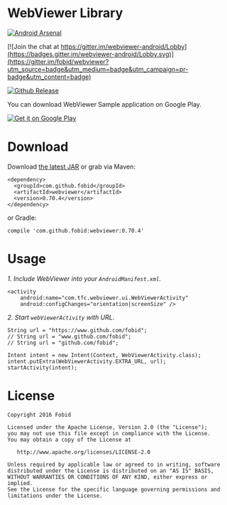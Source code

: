 # WebViewer Library
[![Android Arsenal](https://img.shields.io/badge/Android%20Arsenal-webviewer-green.svg?style=true)](https://android-arsenal.com/details/1/4626)

[![Join the chat at https://gitter.im/webviewer-android/Lobby](https://badges.gitter.im/webviewer-android/Lobby.svg)](https://gitter.im/fobid/webviewer?utm_source=badge&utm_medium=badge&utm_campaign=pr-badge&utm_content=badge)

[![Github Release][release-image]][release-url]

You can download WebViewer Sample application on Google Play.

[![Get it on Google Play](http://www.android.com/images/brand/get_it_on_play_logo_small.png)](https://play.google.com/store/apps/details?id=com.tfc.webviewer.sample)

# Download
Download [the latest JAR](https://repo1.maven.org/maven2/com/github/fobid/webviewer/0.70.4/webviewer-0.70.4.aar) or grab via Maven:
```
<dependency>
  <groupId>com.github.fobid</groupId>
  <artifactId>webviewer</artifactId>
  <version>0.70.4</version>
</dependency>
```
or Gradle:
```
compile 'com.github.fobid:webviewer:0.70.4'
```

# Usage
*1. Include WebViewer into your `AndroidManifest.xml`.*
```
<activity
    android:name="com.tfc.webviewer.ui.WebViewerActivity"
    android:configChanges="orientation|screenSize" />
```

*2. Start `webViewerActivity` with URL.*
```
String url = "https://www.github.com/fobid";
// String url = "www.github.com/fobid";
// String url = "github.com/fobid";

Intent intent = new Intent(Context, WebViewerActivity.class);
intent.putExtra(WebViewerActivity.EXTRA_URL, url);
startActivity(intent);
```
# License
```
Copyright 2016 Fobid

Licensed under the Apache License, Version 2.0 (the "License");
you may not use this file except in compliance with the License.
You may obtain a copy of the License at

   http://www.apache.org/licenses/LICENSE-2.0

Unless required by applicable law or agreed to in writing, software
distributed under the License is distributed on an "AS IS" BASIS,
WITHOUT WARRANTIES OR CONDITIONS OF ANY KIND, either express or implied.
See the License for the specific language governing permissions and
limitations under the License.
```


[release-image]: https://img.shields.io/badge/release-v0.70.4-lightgrey.svg
[release-url]: https://github.com/fobid/webviewer/releases/tag/0.70.4
